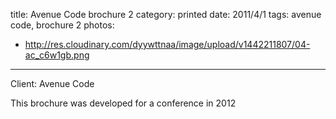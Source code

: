 title: Avenue Code brochure 2
category: printed
date: 2011/4/1
tags: avenue code, brochure 2
photos:
- http://res.cloudinary.com/dyywttnaa/image/upload/v1442211807/04-ac_c6w1gb.png
---
Client: Avenue Code

This brochure was developed for a conference in 2012

